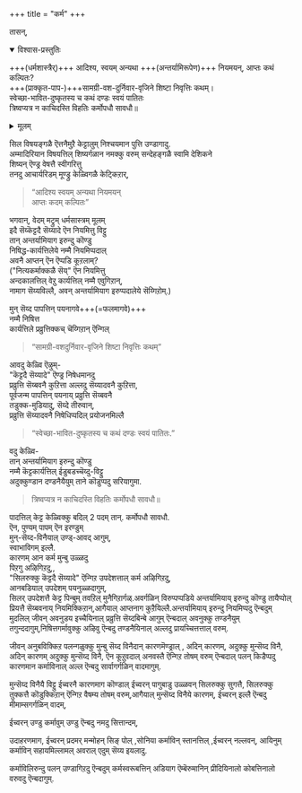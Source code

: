 +++
title = "कर्म"
+++

तासन्,

<details open><summary>विश्वास-प्रस्तुतिः</summary>

+++(धर्मशास्त्रैर्)+++ आदिश्य, स्वयम् अन्यथा +++(अन्तर्यामिरूपेण)+++ नियमयन्, आप्तः कथं कल्पितः?  
+++(प्राक्कृत-पाप-)+++सामग्री-वश-दुर्निवार-वृजिने शिष्टा निवृत्तिः कथम्।  
स्वेच्छा-भावित-दुष्कृतस्य च कथं दण्डः स्वयं पातितः  
त्रिष्वप्यत्र न काचिदस्ति विहतिः कर्मोपधौ सावधौ॥
</details>

<details><summary>मूलम्</summary>

आदिश्य स्वयम् अन्यथा नियमयन् आप्तः कथं कल्पितः
सामग्री वशदुर्निवारवृजिने शिष्टा निवृत्तिः कथम्।
स्वेच्छाभावितदुष्कृतस्य च कथं दण्डः स्वयं पातितः
त्रिष्वप्यत्र न काचिदस्ति विहतिः कर्मोपधौ सावधौ॥
</details>


सिल विषयङ्गळै ऎत्तनैमुऱै केट्टालुम् निश्चयमान पुत्ति उण्डागादु.  
अम्मादिरियान विषयत्तिल् शिष्यर्गळान नमक्कु वरुम् सन्देहङ्गळै स्वामि देशिकने  
शिष्यन् ऎण्ड्र वेषत्तै स्वीगरित्तु  
तनदु आचार्यरिडम् मूण्ड्रु केळ्विगळै केट्किऱार्,

> “आदिश्य स्वयम् अन्यथा नियमयन्  
आप्तः कदम् कल्पितः”

भगवान्, वेदम् मट्रुम् धर्मसास्त्रम् मूलम्  
इदै सॆय्कॆट्टदै सॆय्यादे ऎन नियमित्तु विट्टु  
तान् अन्तर्यामियाग इरुन्दु कॊण्डु  
निषिद्ध-कार्यत्तिलेये नम्मै नियमिप्पदाल्  
अवनै आप्तन् ऎन ऎप्पडि कूऱलाम्?  
("नित्यकर्माक्कळै सॆय्" ऎन नियमित्तु  
अन्दकालत्तिल् वेऱु कार्यत्तिल् नम्मै एवुगिऱान्,  
नामाग सॆय्यविल्लै, अवन् अन्तर्यामियाग इरुप्पदालेये सॆय्गिऱोम्.)  


मुन् सॆय्द पापत्तिन् पयनागवे+++(=फलमागवे)+++  
नम्मै निषित्त  
कार्यत्तिले प्रव्रुत्तिक्कच् चॆय्गिऱान् ऎन्गिल्   
   
> “सामग्री-वशदुर्निवार-वृजिने शिष्टा निवृत्तिः कथम्”

आवदु केळ्वि ऎऴुम्-  
"कॆट्टदै सॆय्यादे" ऎण्ड्र निषेधमानदु  
प्रव्रुत्ति सॆय्बवनै कुऱित्ता अल्लदु सॆय्यादवनै कुऱित्ता,  
पूर्वजन्म पापत्तिन् पयनाय् प्रव्रुत्ति सॆय्बवनै  
तडुक्क-मुडियादु, सॆय्दे तीरुवान्,  
प्रव्रुत्ति सॆय्यादवनै निषेधिप्पदिल् प्रयोजनमिल्लै

> “स्वेच्छा-भावित-दुष्कृतस्य च कथं दण्डः स्वयं पातितः.”

वदु केळ्वि-  
तान् अन्तर्यामियाग इरुन्दु कॊण्डु  
नम्मै कॆट्टकार्यत्तिल् ईडुबडच्चॆय्दु-विट्टु  
अदुक्कुण्डान दण्डनैयैयुम् ताने कॊडुप्पदु सरियागुमा.



> त्रिष्वप्यत्र न काचिदस्ति विहतिः कर्मोपधौ सावधौ॥

पादत्तिल् केट्ट केळ्विक्कु बदिल् 2 पदम् तान्. कर्मोपधौ सावधौ.  
ऎन, पुण्यम् पापम् ऎन इरण्डुम्  
मुन्-सॆय्द-विनैयाल् उण्ड्-आवद् आगुम्,  
स्वाभाविगम् इल्लै.  
कारणम् आन कर्म मुन्बु उळ्ळदु  
पिऱगु अऴिगिऱदु,,  
"सिलरुक्कु कॆट्टदै सॆय्यादे" ऎन्गिऱ उपदेशत्ताल् कर्म अऴिगिऱदु,  
आनबडियाल् उपदेशम् पयनुळ्ळदागुम्,  
सिलर् उपदेशत्तै केट्ट पिन्बुम् तवऱिल् मुनैगिऱार्गळ्.अवर्गळिन् विरुप्पप्पडिये अन्तर्यामियाय् इरुन्दु कॊण्डु तायैप्पोल् प्रियत्तै सॆय्बवनाय् नियमिक्किऱान्,आगैयाल् आप्तनाग कुऱैयिल्लै.अन्तर्यामियाय् इरुन्दु नियमिप्पदु ऎन्बदुम् मुदलिल् जीवन् अवनुडय इच्चैयिनाल् प्रव्रुत्ति सॆय्दबिन्बे आगुम् ऎन्बदाल् अवनुक्कु तण्डनैयुम् तगुन्ददागुम्,निषित्तगर्मावुक्कु अऴिवु ऎन्बदु तण्डनैयिनाल् अल्लदु प्रायच्चित्तत्ताल् वरुम्.

जीवन् अनुबविक्किऱ पलन्गळुक्कु मुन्बु सॆय्द विनैदान् कारणमॆण्ड्राल् , अदिन् कारणम्, अदुक्कु मुन्सॆय्द विनै, अदिन् कारणम् अदुक्कु मुन्सॆय्द विनै, ऎन कूऱुवदाल् अनवस्तै ऎन्गिऱ तोषम् वरुम् ऎन्बदाल् पलन् किडैप्पदु कारणमान कर्माविनाल् अल्ल ऎन्बदु सार्वागर्गळिन् वादमागुम्.

मुन्सॆय्द विनैयै विट्टु ईच्वरनै कारणमाग कॊण्डाल् ईच्वरन् पागुबाडु उळ्ळवन् सिलरुक्कु सुगत्तै, सिलरुक्कु तुक्कत्तै कॊडुक्किऱान् ऎन्गिऱ वैषम्य तोषम् वरुम्,आगैयाल् मुन्सॆय्द विनैये कारणम्, ईच्वरन् इल्लै ऎन्बदु मीमाम्सगर्गळिन् वादम्,

ईच्वरन् उण्डु कर्मावुम् उण्डु ऎन्बदु नमदु सित्तान्दम्,

उदाहरणमाग, ईच्वरन्  प्रदमर् मन्मोहन् सिङ् पोल् ,सोनिया कर्माविन् स्तानत्तिल् ,ईच्वरन् नल्लवन्, आयिनुम् कर्माविन् सहायमिल्लामल् अवराल् एदुम् सॆय्य इयलादु.

कर्माविलिरुन्दु पलन् उण्डागिऱदु ऎन्बदुम् कर्मस्वरूबत्तिन् अडियाग ऎम्बॆरुमानिन् प्रीदियिनालो कोबत्तिनालो वरुवदु ऎन्बदागुम्.